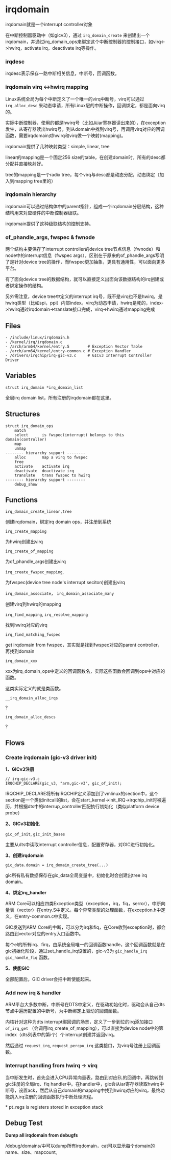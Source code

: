 # irqdomain

irqdomain就是一个interrupt controller对象

在中断控制器驱动中（如gicv3），通过 `irq_domain_create` 来创建出一个irqdomain，并通过irq_domain_ops来绑定这个中断控制器的控制接口，如virq<->hwirq，activate irq，deactivate irq等操作。

### irqdesc

irqdesc表示保存一路中断相关信息，中断号，回调函数。

### irqdomain virq <->hwirq mapping

Linux系统全局为每个中断定义了一个唯一的virq中断号，virq可以通过 `irq_alloc_desc` 来动态申请，所有Linux层的中断操作，回调绑定，都是面向virq的。

实际中断控制器，使用的都是hwirq号（比如从iar寄存器读出来的），在exception发生，从寄存器读出hwirq号，到从domain中找到virq号，再调用virq对应的回调函数，需要irqdomain对hwirq和virq做一个映射(mapping)。

irqdomain提供了几种映射类型：simple, linear, tree

linear的mapping是一个固定256 size的table，在创建domain时，所有的desc都分配并直接映射好。

tree的mapping是一个radix tree，每个virq与desc都是动态分配，动态绑定（加入到mapping tree里的）

### irqdomain hierarchy

irqdomain可以通过结构体中的parent指针，组成一个irqdomain分层结构，这种结构用来对应硬件的中断控制器级联。

irqdomain提供了这种级联结构的控制支持。

### of_phandle_args, fwspec & fwnode

两个结构主要保存了interrupt controller的device tree节点信息（fwnode）和node中的interrupt信息（fwspec args），区别在于原来的of_phandle_args写明了是针对device tree的操作，而fwspec更加抽象，更具有通用性，可以面向更多平台。

有了面向device tree的数据结构，就可以直接定义出面向该数据结构的irq创建或者绑定操作的结构。

另外需注意，device tree中定义的interrupt irq号，既不是virq也不是hwirq，是hwirq类型（比如spi，ppi）内部index。virq为动态申请，hwirq是死的，index->hwirq通过irqdomain->translate接口完成，virq->hwirq通过mapping完成

## Files

```
- /include/linux/irqdomain.h
- /kernel/irq/irqdomain.c
- /arch/arm64/kernel/entry.S		# Exception Vector Table
- /arch/arm64/kernel/entry-common.c	# Exception Handler
- /drivers/irqchip/irq-gic-v3.c		# GICv3 Interrupt Controller Driver
```

## Variables

`struct irq_domain *irq_domain_list`

全局irq domain list，所有注册的irqdomain都在这里。

## Structures

```
struct irq_domain_ops
	match
	select		is fwspec(interrupt) belongs to this domain(controller)
	map
	unmap
-------- hierarchy support --------
	alloc		map a virq to fwspec
	free
	activate	activate irq
	deactivate	deactivate irq
	translate	trans fwspec to hwirq
-------- hierarchy support --------
	debug_show
```

## Functions

`irq_domain_create_linear,tree`

创建irqdomain，绑定irq domain ops，并注册到系统

`irq_create_mapping`

为hwirq创建出virq

`irq_create_of_mapping`

为of_phandle_args创建出virq

`irq_create_fwspec_mapping`, 

为fwspec(device tree node's interrupt seciton)创建出virq

`irq_domain_associate`， `irq_domain_associate_many`

创建virq到hwirq的mapping

`irq_find_mapping`, `irq_resolve_mapping`

找到hwirq对应的virq

`irq_find_matching_fwspec`

get irqdomain from fwspec，其实就是找到fwspec对应的parent controller，再找到domain

`irq_domain_xxx`

xxx为irq_domain_ops中定义的回调函数名，实际这些函数会回调到ops中对应的函数。

这类实际定义的就是类函数。

`__irq_domain_alloc_irqs`

?

`irq_domain_alloc_descs`

?

## Flows

### Create irqdomain (gic-v3 driver init)

**1、GICv3注册**

```
// irq-gic-v3.c
IRQCHIP_DECLARE(gic_v3, "arm,gic-v3", gic_of_init);
```

IRQCHIP_DECLARE将所有IRQCHIP定义添加到了vmlinux的section中，这个section是一个类似initcall的list，会在start_kernel->init_IRQ->irqchip_init时被遍历，并根据dts中的interrup_controller匹配执行初始化（类似platform device probe）

**2、GICv3初始化**

`gic_of_init`, `gic_init_bases`

主要从dts中读取interrupt controller信息，配置寄存器，对GIC进行初始化。

**3、创建irqdomain**

```
gic_data.domain = irq_domain_create_tree(...)
```

gic所有私有数据保存在gic_data全局变量中，初始化时会创建出tree irq domain。

**4、绑定irq_handler**

ARM Core可以相应四类Exception类型（exception，irq，fiq，serror），中断向量表（vector）在entry.S中定义。每个异常类型的处理函数，在exception.h中定义，在entry-common.c中实现。

GIC发送到ARM Core的中断，可以分为irq和fiq，在Core收到exception时，都会路由到vector对应的entry入口函数中。

每个el的所有irq、firq，由系统全局唯一的回调函数handle，这个回调函数就是在gic初始化阶段，通过set_handle_irq设置的，gic-v3为 `gic_handle_irq` `gic_handle_fiq` 函数。

**5、使能GIC**

全部配置后，GIC driver会把中断使能起来。

### Add new irq & handler

ARM平台大多数中断，中断号在DTS中定义，在驱动初始化时，驱动会从自己dts节点中遍历配置的中断号，为中断绑定上驱动的回调函数。

内核针对这种为dts interrupt绑回调的场景，定义了一步到位的irq添加接口 `of_irq_get` （会调用irq_create_of_mapping），可以直接为device node中的第index（dts列表中的第i个）个interrupt创建并返回virq。

然后通过 `request_irq`, `request_percpu_irq` 这类接口，为virq号注册上回调函数。

### Interrupt handling from hwirq -> virq

当中断发生时，首先会进入CPU异常向量表，路由到对应EL的回调中，再跳转到gic注册的全局irq、fiq handler中。在handler中，gic会从iar寄存器读取hwirq中断号，设置ack，然后从自己domain的mapping中找到hwirq对应的virq，最终功能跳入irq注册的回调函数执行中断处理流程。

\* pt_regs is registers stored in exception stack

## Debug Test

**Dump all irqdomain from debugfs**

/debug/domains/中可以dump所有irqdomain，cat可以显示每个domain的name、size、mapcount。

